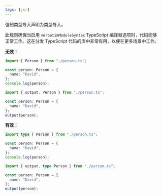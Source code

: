 ```yaml
---
tags: [jsr]
---
```


强制类型导入声明为类型导入。

此规则确保当启用 `verbatimModuleSyntax` TypeScript 编译器选项时，代码能够正常工作。这在分发 TypeScript 代码的库中非常有用，以便在更多场景中工作。

**无效：**

```typescript
import { Person } from "./person.ts";

const person: Person = {
  name: "David",
};
console.log(person);
```

```typescript
import { output, Person } from "./person.ts";

const person: Person = {
  name: "David",
};
output(person);
```

**有效：**

```typescript
import type { Person } from "./person.ts";

const person: Person = {
  name: "David",
};
console.log(person);
```

```typescript
import { output, type Person } from "./person.ts";

const person: Person = {
  name: "David",
};
output(person);
```